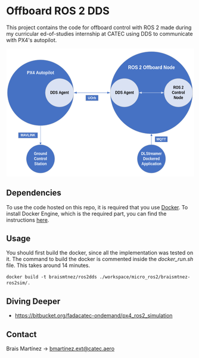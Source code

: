 # Offboard ROS 2 DDS

<!--Nah, I'd push-->
This project contains the code for offboard control with ROS 2 made during my curricular ed-of-studies internship at CATEC using DDS to communicate with PX4's autopilot.

<!--![image](assets/iris_pocho.png)-->
![image](assets/schema.png)

## Dependencies

To use the code hosted on this repo, it is required that you use <a href="https://www.docker.com/" target="_blank" rel="noreferrer">Docker</a>. To install Docker Engine, which is the required part, you can find the instructions <a href="https://docs.docker.com/engine/install/ubuntu/" target="_blank" rel="noreferrer">here</a>.

<!--TODO: Introducir DLStreamer aqui-->

## Usage

You should first build the docker, since all the implementation was tested on it. The command to build the docker is commented inside the <em>docker_run.sh</em> file. This takes around 14 minutes.
```
docker build -t braismtnez/ros2dds ./workspace/micro_ros2/braismtnez-ros2sim/.
```

## Diving Deeper

- https://bitbucket.org/fadacatec-ondemand/px4_ros2_simulation 

## Contact

Brais Martínez -> bmartinez.ext@catec.aero